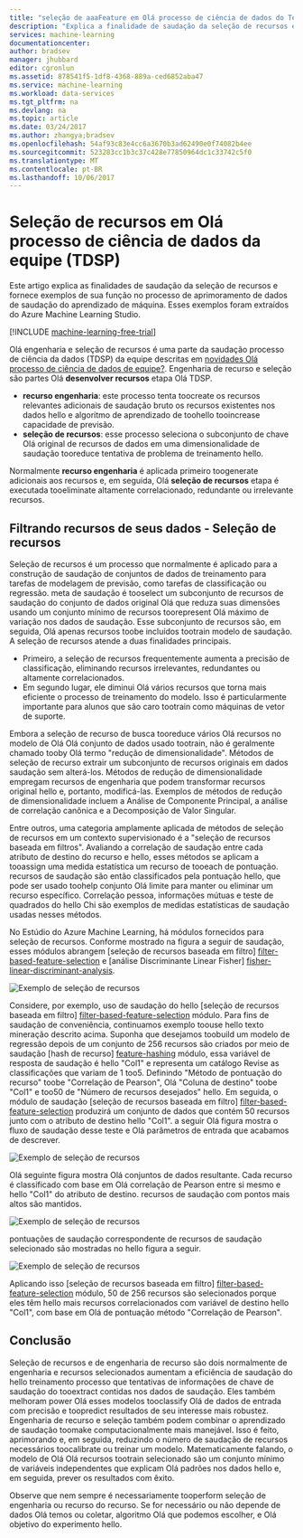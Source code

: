 ```yaml
---
title: "seleção de aaaFeature em Olá processo de ciência de dados do Team | Microsoft Docs"
description: "Explica a finalidade de saudação da seleção de recursos e fornece exemplos de sua função no processo de aprimoramento de dados de saudação do aprendizado de máquina."
services: machine-learning
documentationcenter: 
author: bradsev
manager: jhubbard
editor: cgronlun
ms.assetid: 878541f5-1df8-4368-889a-ced6852aba47
ms.service: machine-learning
ms.workload: data-services
ms.tgt_pltfrm: na
ms.devlang: na
ms.topic: article
ms.date: 03/24/2017
ms.author: zhangya;bradsev
ms.openlocfilehash: 54af93c83e4cc6a3670b3ad62490e0f74082b4ee
ms.sourcegitcommit: 523283cc1b3c37c428e77850964dc1c33742c5f0
ms.translationtype: MT
ms.contentlocale: pt-BR
ms.lasthandoff: 10/06/2017
---
```

# <a name="feature-selection-in-hello-team-data-science-process-tdsp"></a>Seleção de recursos em Olá processo de ciência de dados da equipe (TDSP)
Este artigo explica as finalidades de saudação da seleção de recursos e fornece exemplos de sua função no processo de aprimoramento de dados de saudação do aprendizado de máquina. Esses exemplos foram extraídos do Azure Machine Learning Studio. 

[!INCLUDE [machine-learning-free-trial](../../includes/machine-learning-free-trial.md)]

Olá engenharia e seleção de recursos é uma parte da saudação processo de ciência da dados (TDSP) da equipe descritas em [novidades Olá processo de ciência de dados de equipe?](data-science-process-overview.md). Engenharia de recurso e seleção são partes Olá **desenvolver recursos** etapa Olá TDSP.

* **recurso engenharia**: este processo tenta toocreate os recursos relevantes adicionais de saudação bruto os recursos existentes nos dados hello e algoritmo de aprendizado de toohello tooincrease capacidade de previsão.
* **seleção de recursos**: esse processo seleciona o subconjunto de chave Olá original de recursos de dados em uma dimensionalidade de saudação tooreduce tentativa de problema de treinamento hello.

Normalmente **recurso engenharia** é aplicada primeiro toogenerate adicionais aos recursos e, em seguida, Olá **seleção de recursos** etapa é executada tooeliminate altamente correlacionado, redundante ou irrelevante recursos.

## <a name="filtering-features-from-your-data---feature-selection"></a>Filtrando recursos de seus dados - Seleção de recursos
Seleção de recursos é um processo que normalmente é aplicado para a construção de saudação de conjuntos de dados de treinamento para tarefas de modelagem de previsão, como tarefas de classificação ou regressão. meta de saudação é tooselect um subconjunto de recursos de saudação do conjunto de dados original Olá que reduza suas dimensões usando um conjunto mínimo de recursos toorepresent Olá máximo de variação nos dados de saudação. Esse subconjunto de recursos são, em seguida, Olá apenas recursos toobe incluídos tootrain modelo de saudação. A seleção de recursos atende a duas finalidades principais.

* Primeiro, a seleção de recursos frequentemente aumenta a precisão de classificação, eliminando recursos irrelevantes, redundantes ou altamente correlacionados.
* Em segundo lugar, ele diminui Olá vários recursos que torna mais eficiente o processo de treinamento do modelo. Isso é particularmente importante para alunos que são caro tootrain como máquinas de vetor de suporte.

Embora a seleção de recurso de busca tooreduce vários Olá recursos no modelo de Olá Olá conjunto de dados usado tootrain, não é geralmente chamado tooby Olá termo "redução de dimensionalidade". Métodos de seleção de recurso extrair um subconjunto de recursos originais em dados saudação sem alterá-los.  Métodos de redução de dimensionalidade empregam recursos de engenharia que podem transformar recursos original hello e, portanto, modificá-las. Exemplos de métodos de redução de dimensionalidade incluem a Análise de Componente Principal, a análise de correlação canônica e a Decomposição de Valor Singular.

Entre outros, uma categoria amplamente aplicada de métodos de seleção de recursos em um contexto supervisionado é a "seleção de recursos baseada em filtros". Avaliando a correlação de saudação entre cada atributo de destino do recurso e hello, esses métodos se aplicam a tooassign uma medida estatística um recurso de tooeach de pontuação. recursos de saudação são então classificados pela pontuação hello, que pode ser usado toohelp conjunto Olá limite para manter ou eliminar um recurso específico. Correlação pessoa, informações mútuas e teste de quadrados do hello Chi são exemplos de medidas estatísticas de saudação usadas nesses métodos.

No Estúdio do Azure Machine Learning, há módulos fornecidos para seleção de recursos. Conforme mostrado na figura a seguir de saudação, esses módulos abrangem [seleção de recursos baseada em filtro] [ filter-based-feature-selection] e [análise Discriminante Linear Fisher] [ fisher-linear-discriminant-analysis].

![Exemplo de seleção de recursos](./media/machine-learning-data-science-select-features/feature-Selection.png)

Considere, por exemplo, uso de saudação do hello [seleção de recursos baseada em filtro] [ filter-based-feature-selection] módulo. Para fins de saudação de conveniência, continuamos exemplo toouse hello texto mineração descrito acima. Suponha que desejamos toobuild um modelo de regressão depois de um conjunto de 256 recursos são criados por meio de saudação [hash de recurso] [ feature-hashing] módulo, essa variável de resposta de saudação é hello "Col1" e representa um catálogo Revise as classificações que variam de 1 too5. Definindo "Método de pontuação do recurso" toobe "Correlação de Pearson", Olá "Coluna de destino" toobe "Col1" e too50 de "Número de recursos desejados" hello. Em seguida, o módulo de saudação [seleção de recursos baseada em filtro] [ filter-based-feature-selection] produzirá um conjunto de dados que contém 50 recursos junto com o atributo de destino hello "Col1". a seguir Olá figura mostra o fluxo de saudação desse teste e Olá parâmetros de entrada que acabamos de descrever.

![Exemplo de seleção de recursos](./media/machine-learning-data-science-select-features/feature-Selection1.png)

Olá seguinte figura mostra Olá conjuntos de dados resultante. Cada recurso é classificado com base em Olá correlação de Pearson entre si mesmo e hello "Col1" do atributo de destino. recursos de saudação com pontos mais altos são mantidos.

![Exemplo de seleção de recursos](./media/machine-learning-data-science-select-features/feature-Selection2.png)

pontuações de saudação correspondente de recursos de saudação selecionado são mostradas no hello figura a seguir.

![Exemplo de seleção de recursos](./media/machine-learning-data-science-select-features/feature-Selection3.png)

Aplicando isso [seleção de recursos baseada em filtro] [ filter-based-feature-selection] módulo, 50 de 256 recursos são selecionados porque eles têm hello mais recursos correlacionados com variável de destino hello "Col1", com base em Olá de pontuação método "Correlação de Pearson".

## <a name="conclusion"></a>Conclusão
Seleção de recursos e de engenharia de recurso são dois normalmente de engenharia e recursos selecionados aumentam a eficiência de saudação do hello treinamento processo que tentativas de informações de chave de saudação do tooextract contidas nos dados de saudação. Eles também melhoram power Olá esses modelos tooclassify Olá de dados de entrada com precisão e toopredict resultados de seu interesse mais robustez. Engenharia de recurso e seleção também podem combinar o aprendizado de saudação toomake computacionalmente mais manejável. Isso é feito, aprimorando e, em seguida, reduzindo o número de saudação de recursos necessários toocalibrate ou treinar um modelo. Matematicamente falando, o modelo de Olá Olá recursos tootrain selecionado são um conjunto mínimo de variáveis independentes que explicam Olá padrões nos dados hello e, em seguida, prever os resultados com êxito.

Observe que nem sempre é necessariamente tooperform seleção de engenharia ou recurso do recurso. Se for necessário ou não depende de dados Olá temos ou coletar, algoritmo Olá que podemos escolher, e Olá objetivo do experimento hello.

<!-- Module References -->
[feature-hashing]: https://msdn.microsoft.com/library/azure/c9a82660-2d9c-411d-8122-4d9e0b3ce92a/
[filter-based-feature-selection]: https://msdn.microsoft.com/library/azure/918b356b-045c-412b-aa12-94a1d2dad90f/
[fisher-linear-discriminant-analysis]: https://msdn.microsoft.com/library/azure/dcaab0b2-59ca-4bec-bb66-79fd23540080/

